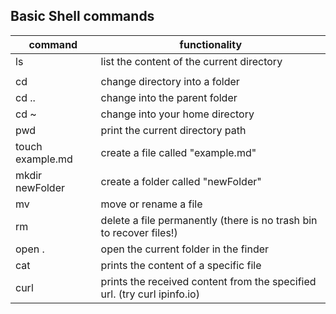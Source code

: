 ## Basic Shell commands

| command                | functionality                                                            |
| ---------------------- | ------------------------------------------------------------------------ |
| ls                     | list the content of the current directory                                |
|                        |                                                                          |
| cd <foldername>        | change directory into a folder                                           |
| cd ..                  | change into the parent folder                                            |
| cd ~                   | change into your home directory                                          |
| pwd                    | print the current directory path                                         |
| touch example.md       | create a file called "example.md"                                        |
| mkdir newFolder        | create a folder called "newFolder"                                       |
| mv <oldname> <newname> | move or rename a file                                                    |
| rm <filename>          | delete a file permanently (there is no trash bin to recover files!)      |
| open .                 | open the current folder in the finder                                    |
| cat <filename>         | prints the content of a specific file                                    |
| curl <url>             | prints the received content from the specified url. (try curl ipinfo.io) |
